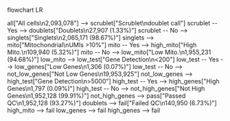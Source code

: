 flowchart LR

all["All cells\n2,093,078"] --> scrublet["Scrublet\ndoublet call"]
scrublet -- Yes --> doublets["Doublets\n27,907 (1.33%)"]
scrublet -- No --> singlets["Singlets\n2,065,171 (98.67%)"]
singlets --> mito["Mitochondrial\nUMIs >10%"]
mito -- Yes --> high_mito["High Mito.\n109,940 (5.32%)"]
mito -- No --> low_mito["Low Mito.\n1,955,231 (94.68%)"]
low_mito --> low_test["Gene Detection\n<200"]
low_test -- Yes --> low_genes["Low Genes\n1,306 (0.07%)"]
low_test -- No --> not_low_genes["Not Low Genes\n19,953,925"]
not_low_genes --> high_test["Gene Detection\n>5000"]
high_test -- Yes --> high_genes["High Genes\n1,797 (0.09%)"]
high_test -- No --> not_high_genes["Not High Genes\n1,952,128 (99.91%)"]
not_high_genes --> pass["Passed QC\n1,952,128 (93.27%)"]
doublets --> fail["Failed QC\n140,950 (6.73%)"]
high_mito --> fail
low_genes --> fail
high_genes --> fail
